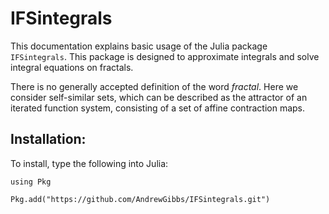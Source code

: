 # IFSintegrals

This documentation explains basic usage of the Julia package ```IFSintegrals```. This package is designed to approximate integrals and solve integral equations on fractals.

There is no generally accepted definition of the word _fractal_. Here we consider self-similar sets, which can be described as the attractor of an iterated function system, consisting of a set of affine contraction maps.


## Installation:
To install, type the following into Julia:

`using Pkg`

`Pkg.add("https://github.com/AndrewGibbs/IFSintegrals.git")`

